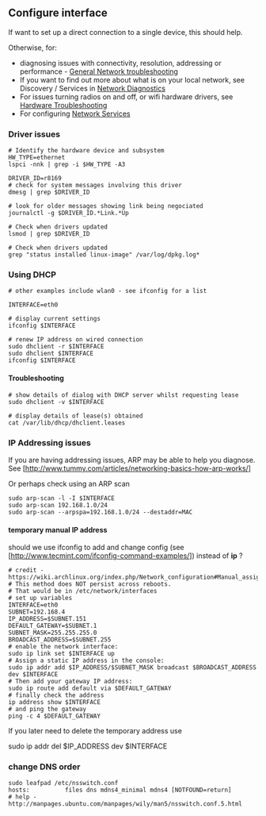 
## Configure interface

If want to set up a direct connection to a single device, this should help. 

Otherwise, for:

* diagnosing issues with connectivity, resolution, addressing or performance - [General Network troubleshooting](https://github.com/artmg/lubuild/blob/master/help/diagnose/network.md)
* If you want to find out more about what is on your local network, see Discovery / Services in [Network Diagnostics](https://github.com/artmg/lubuild/blob/master/help/diagnose/network.md#Discovery) 
* For issues turning radios on and off, or wifi hardware drivers, see [Hardware Troubleshooting](https://github.com/artmg/lubuild/blob/master/help/diagnose/hardware.md) 
* For configuring [Network Services](https://github.com/artmg/lubuild/blob/master/help/configure/Networked-Services.md)


### Driver issues

```
# Identify the hardware device and subsystem
HW_TYPE=ethernet
lspci -nnk | grep -i $HW_TYPE -A3

DRIVER_ID=r8169
# check for system messages involving this driver
dmesg | grep $DRIVER_ID

# look for older messages showing link being negociated
journalctl -g $DRIVER_ID.*Link.*Up

# Check when drivers updated
lsmod | grep $DRIVER_ID

# Check when drivers updated
grep "status installed linux-image" /var/log/dpkg.log*

```

### Using DHCP


```
# other examples include wlan0 - see ifconfig for a list

INTERFACE=eth0

# display current settings
ifconfig $INTERFACE

# renew IP address on wired connection
sudo dhclient -r $INTERFACE
sudo dhclient $INTERFACE
ifconfig $INTERFACE
```

#### Troubleshooting

```
# show details of dialog with DHCP server whilst requesting lease
sudo dhclient -v $INTERFACE

# display details of lease(s) obtained
cat /var/lib/dhcp/dhclient.leases

```

### IP Addressing issues

If you are having addressing issues, ARP may be able to help you diagnose. See 
[http://www.tummy.com/articles/networking-basics-how-arp-works/]

Or perhaps check using an ARP scan
```
sudo arp-scan -l -I $INTERFACE
sudo arp-scan 192.168.1.0/24
sudo arp-scan --arpspa=192.168.1.0/24 --destaddr=MAC
```
#### temporary manual IP address

should we use ifconfig to add and change config (see [http://www.tecmint.com/ifconfig-command-examples/]) instead of **ip** ?

```
# credit - https://wiki.archlinux.org/index.php/Network_configuration#Manual_assignment
# This method does NOT persist across reboots. 
# That would be in /etc/network/interfaces
# set up variables
INTERFACE=eth0
SUBNET=192.168.4
IP_ADDRESS=$SUBNET.151
DEFAULT_GATEWAY=$SUBNET.1
SUBNET_MASK=255.255.255.0
BROADCAST_ADDRESS=$SUBNET.255
# enable the network interface:
sudo ip link set $INTERFACE up
# Assign a static IP address in the console:
sudo ip addr add $IP_ADDRESS/$SUBNET_MASK broadcast $BROADCAST_ADDRESS dev $INTERFACE
# Then add your gateway IP address:
sudo ip route add default via $DEFAULT_GATEWAY
# finally check the address
ip address show $INTERFACE
# and ping the gateway
ping -c 4 $DEFAULT_GATEWAY
```

If you later need to delete the temporary address use

 sudo ip addr del $IP_ADDRESS dev $INTERFACE


### change DNS order

```
sudo leafpad /etc/nsswitch.conf
hosts:          files dns mdns4_minimal mdns4 [NOTFOUND=return]
# help - http://manpages.ubuntu.com/manpages/wily/man5/nsswitch.conf.5.html
```
